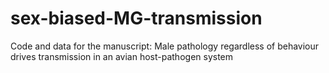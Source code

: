 # sex-biased-MG-transmission
Code and data for the manuscript: Male pathology regardless of behaviour drives transmission in an avian host-pathogen system
